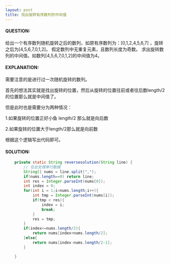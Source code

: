 ```yaml
---
layout: post
title: 找出旋转有序数列的中间值
---
```


#### QUESTION:

给出一个有序数列随机旋转之后的数列，如原有序数列为：[0,1,2,4,5,6,7] ，旋转之后为[4,5,6,7,0,1,2]。
假定数列中无重复元素，且数列长度为奇数。
求出旋转数列的中间值。如数列[4,5,6,7,0,1,2]的中间值为4。

#### EXPLANATION:

需要注意的是进行过一次随机旋转的数列。

首先的想法其实就是找出旋转的位置，然后从旋转的位置往前或者往后数length/2的位置那么就是中间值了。

但是此时也是需要分为两种情况：

1.如果旋转的位置正好小鱼 length/2 那么就是向后数

2.如果旋转的位置大于length/2那么就是向前数

根据这个逻辑写出代码即可。

#### SOLUTION:

```JAVA
    private static String reversesolution(String line) {
        // 在此处理单行数据
        String[] nums = line.split(",");
        if(nums.length==0) return line;
        int res = Integer.parseInt(nums[0]);
        int index = 0;
        for(int i = 1;i<nums.length;i++){
            int tmp = Integer.parseInt(nums[i]);
            if(tmp < res){
                index = i;
                break;
            }
            res = tmp;
        }
        if(index<=nums.length/2){
            return nums[index+nums.length/2];
        }else{
            return nums[index-nums.length/2-1];
        }

    }
```

